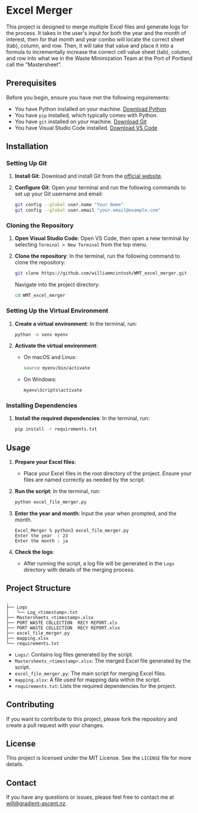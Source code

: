 # Excel Merger

This project is designed to merge multiple Excel files and generate logs for the process. It takes in the user's input for both the year and the month of interest, then for that month and year combo will locate the correct sheet (tab), column, and row. Then, it will take that value and place it into a formula to incrementally increase the correct cell value sheet (tab), column, and row into what we in the Waste Minimization Team at the Port of Portland call the "Mastersheet".

## Prerequisites

Before you begin, ensure you have met the following requirements:

- You have Python installed on your machine. [Download Python](https://www.python.org/downloads/)
- You have `pip` installed, which typically comes with Python.
- You have `git` installed on your machine. [Download Git](https://git-scm.com/downloads)
- You have Visual Studio Code installed. [Download VS Code](https://code.visualstudio.com/)

## Installation

### Setting Up Git

1. **Install Git**:
   Download and install Git from the [official website](https://git-scm.com/downloads).

2. **Configure Git**:
   Open your terminal and run the following commands to set up your Git username and email:
   ```bash
   git config --global user.name "Your Name"
   git config --global user.email "your.email@example.com"
   ```

### Cloning the Repository

1. **Open Visual Studio Code**:
   Open VS Code, then open a new terminal by selecting `Terminal > New Terminal` from the top menu.

2. **Clone the repository**:
   In the terminal, run the following command to clone the repository:
   ```bash
   git clone https://github.com/williammcintosh/WMT_excel_merger.git
   ```
   Navigate into the project directory:
   ```bash
   cd WMT_excel_merger
   ```

### Setting Up the Virtual Environment

1. **Create a virtual environment**:
   In the terminal, run:
   ```bash
   python -m venv myenv
   ```

2. **Activate the virtual environment**:
   - On macOS and Linux:
     ```bash
     source myenv/bin/activate
     ```
   - On Windows:
     ```bash
     myenv\Scripts\activate
     ```

### Installing Dependencies

1. **Install the required dependencies**:
   In the terminal, run:
   ```bash
   pip install -r requirements.txt
   ```

## Usage

1. **Prepare your Excel files**:
   - Place your Excel files in the root directory of the project. Ensure your files are named correctly as needed by the script.

2. **Run the script**:
   In the terminal, run:
   ```bash
   python excel_file_merger.py
   ```
   
3. **Enter the year and month**:
   Input the year when prompted, and the month.
   ```
   Excel_Merger % python3 excel_file_merger.py
   Enter the year  : 23
   Enter the month : ja
   ```

5. **Check the logs**:
   - After running the script, a log file will be generated in the `Logs` directory with details of the merging process.

## Project Structure

```plaintext
.
├── Logs
│   └── Log_<timestamp>.txt
├── Mastersheets_<timestamp>.xlsx
├── PORT WASTE COLLECTION  RECY REPORT.xls
├── PORT WASTE COLLECTION  RECY REPORT.xlsx
├── excel_file_merger.py
├── mapping.xlsx
└── requirements.txt
```

- `Logs/`: Contains log files generated by the script.
- `Mastersheets_<timestamp>.xlsx`: The merged Excel file generated by the script.
- `excel_file_merger.py`: The main script for merging Excel files.
- `mapping.xlsx`: A file used for mapping data within the script.
- `requirements.txt`: Lists the required dependencies for the project.

## Contributing

If you want to contribute to this project, please fork the repository and create a pull request with your changes.

## License

This project is licensed under the MIT License. See the `LICENSE` file for more details.

## Contact

If you have any questions or issues, please feel free to contact me at will@gradient-ascent.nz.
